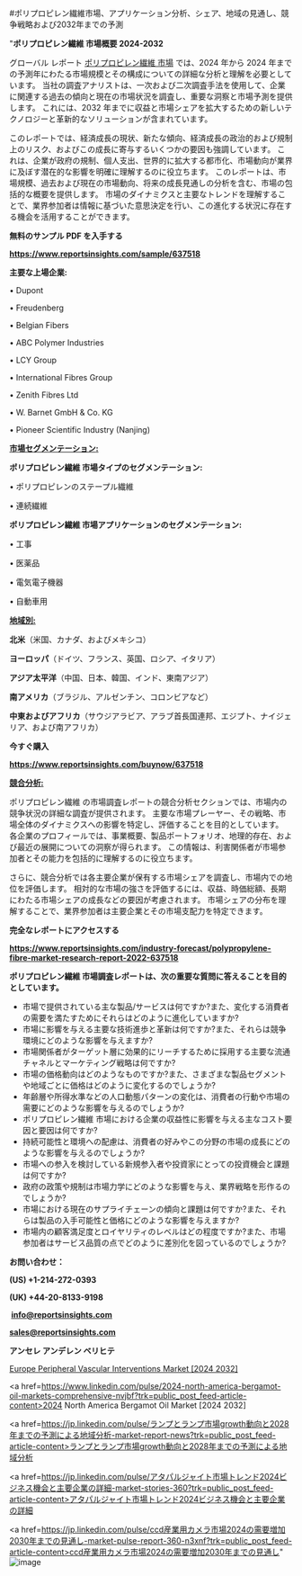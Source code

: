 #ポリプロピレン繊維市場、アプリケーション分析、シェア、地域の見通し、競争戦略および2032年までの予測

"<strong>ポリプロピレン繊維 市場概要 2024-2032</strong>

グローバル レポート <a href=https://www.reportsinsights.com/sample/637518>ポリプロピレン繊維 市場</a> では、2024 年から 2024 年までの予測年にわたる市場規模とその構成についての詳細な分析と理解を必要としています。 当社の調査アナリストは、一次および二次調査手法を使用して、企業に関連する過去の傾向と現在の市場状況を調査し、重要な洞察と市場予測を提供します。 これには、2032 年までに収益と市場シェアを拡大​​するための新しいテクノロジーと革新的なソリューションが含まれています。

このレポートでは、経済成長の現状、新たな傾向、経済成長の政治的および規制上のリスク、およびこの成長に寄与するいくつかの要因も強調しています。 これは、企業が政府の規制、個人支出、世界的に拡大する都市化、市場動向が業界に及ぼす潜在的な影響を明確に理解するのに役立ちます。 このレポートは、市場規模、過去および現在の市場動向、将来の成長見通しの分析を含む、市場の包括的な概要を提供します。 市場のダイナミクスと主要なトレンドを理解することで、業界参加者は情報に基づいた意思決定を行い、この進化する状況に存在する機会を活用することができます。

<strong><b>無料のサンプル PDF を入手する</b></strong>

<a href=https://www.reportsinsights.com/sample/637518><strong><u>https://www.reportsinsights.com/sample/637518</u></strong></a>

<strong>主要な上場企業:</strong>

• Dupont

• Freudenberg

• Belgian Fibers

• ABC Polymer Industries

• LCY Group

• International Fibres Group

• Zenith Fibres Ltd

• W. Barnet GmbH & Co. KG

• Pioneer Scientific Industry (Nanjing)

<strong><u>市場セグメンテーション</u></strong><strong><u>:</u></strong>

<strong>ポリプロピレン繊維 市場タイプのセグメンテーション:</strong>

• ポリプロピレンのステープル繊維

• 連続繊維

<strong>ポリプロピレン繊維 市場アプリケーションのセグメンテーション:</strong>

• 工事

• 医薬品

• 電気電子機器

• 自動車用

<strong><u>地域別</u></strong><strong><u>:</u></strong>

<strong>北米</strong>（米国、カナダ、およびメキシコ）

<strong>ヨーロッパ</strong>（ドイツ、フランス、英国、ロシア、イタリア）

<strong>アジア太平洋</strong>（中国、日本、韓国、インド、東南アジア）

<strong>南アメリカ</strong>（ブラジル、アルゼンチン、コロンビアなど）

<strong>中東およびアフリカ</strong>（サウジアラビア、アラブ首長国連邦、エジプト、ナイジェリア、および南アフリカ）

<strong>今すぐ購入</strong>

<a href=https://www.reportsinsights.com/buynow/637518><strong><u>https://www.reportsinsights.com/buynow/637518</u></strong></a>

<strong><u>競合分析:</u></strong>

ポリプロピレン繊維 の市場調査レポートの競合分析セクションでは、市場内の競争状況の詳細な調査が提供されます。 主要な市場プレーヤー、その戦略、市場全体のダイナミクスへの影響を特定し、評価することを目的としています。 各企業のプロフィールでは、事業概要、製品ポートフォリオ、地理的存在、および最近の展開についての洞察が得られます。 この情報は、利害関係者が市場参加者とその能力を包括的に理解するのに役立ちます。

さらに、競合分析では各主要企業が保有する市場シェアを調査し、市場内での地位を評価します。 相対的な市場の強さを評価するには、収益、時価総額、長期にわたる市場シェアの成長などの要因が考慮されます。 市場シェアの分布を理解することで、業界参加者は主要企業とその市場支配力を特定できます。

<strong>完全なレポートにアクセスする</strong>

<a href=https://www.reportsinsights.com/industry-forecast/polypropylene-fibre-market-research-report-2022-637518><strong><u><b>https://www.reportsinsights.com/industry-forecast/polypropylene-fibre-market-research-report-2022-637518</b></u></strong></a>

<strong><b>ポリプロピレン繊維 市場調査レポートは、次の重要な質問に答えることを目的としています。</b></strong>
<ul>
  <li>市場で提供されている主な製品/サービスは何ですか?また、変化する消費者の需要を満たすためにそれらはどのように進化していますか?</li>
  <li>市場に影響を与える主要な技術進歩と革新は何ですか?また、それらは競争環境にどのような影響を与えますか?</li>
  <li>市場関係者がターゲット層に効果的にリーチするために採用する主要な流通チャネルとマーケティング戦略は何ですか?</li>
  <li>市場の価格動向はどのようなものですか?また、さまざまな製品セグメントや地域ごとに価格はどのように変化するのでしょうか?</li>
  <li>年齢層や所得水準などの人口動態パターンの変化は、消費者の行動や市場の需要にどのような影響を与えるのでしょうか?</li>
  <li>ポリプロピレン繊維 市場における企業の収益性に影響を与える主なコスト要因と要因は何ですか?</li>
  <li>持続可能性と環境への配慮は、消費者の好みやこの分野の市場の成長にどのような影響を与えるのでしょうか?</li>
  <li>市場への参入を検討している新規参入者や投資家にとっての投資機会と課題は何ですか?</li>
  <li>政府の政策や規制は市場力学にどのような影響を与え、業界戦略を形作るのでしょうか?</li>
  <li>市場における現在のサプライチェーンの傾向と課題は何ですか?また、それらは製品の入手可能性と価格にどのような影響を与えますか?</li>
  <li>市場内の顧客満足度とロイヤリティのレベルはどの程度ですか?また、市場参加者はサービス品質の点でどのように差別化を図っているのでしょうか?</li>
</ul>
<strong>お問い合わせ：</strong>

<strong>(US) +1-214-272-0393</strong>

<strong>(UK) +44-20-8133-9198</strong>

<strong> </strong><a href=info@reportsinsights.com><strong><u>info@reportsinsights.com</u></strong></a>

<a href=sales@reportsinsights.com><strong><u>sales@reportsinsights.com</u></strong></a>

<strong>アンセレ アンデレン ベリヒテ</strong>

<a href=https://www.linkedin.com/pulse/europe-peripheral-vascular-interventions-markets-dyiic/>Europe Peripheral Vascular Interventions Market [2024 2032]</a>

<a href=https://www.linkedin.com/pulse/2024-north-america-bergamot-oil-markets-comprehensive-nvjbf?trk=public_post_feed-article-content>2024 North America Bergamot Oil Market [2024 2032]</a>

<a href=https://jp.linkedin.com/pulse/ランプとランプ市場growth動向と2028年までの予測による地域分析-market-report-news?trk=public_post_feed-article-content>ランプとランプ市場growth動向と2028年までの予測による地域分析</a>

<a href=https://jp.linkedin.com/pulse/アタパルジャイト市場トレンド2024ビジネス機会と主要企業の詳細-market-stories-360?trk=public_post_feed-article-content>アタパルジャイト市場トレンド2024ビジネス機会と主要企業の詳細</a>

<a href=https://jp.linkedin.com/pulse/ccd産業用カメラ市場2024の需要増加2030年までの見通し-market-pulse-report-360-n3xnf?trk=public_post_feed-article-content>ccd産業用カメラ市場2024の需要増加2030年までの見通し</a>"
![image](https://github.com/aakesh123242/RIMarket/assets/158431203/f905e472-877a-41b1-b813-7946b700a349)
